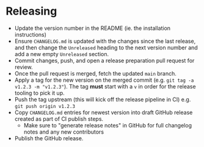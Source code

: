 # Releasing

- Update the version number in the README (ie. the installation instructions)
- Ensure `CHANGELOG.md` is updated with the changes since the last release, and then change the `Unreleased` heading to the next version number and add a new empty `Unreleased` section.
- Commit changes, push, and open a release preparation pull request for review.
- Once the pull request is merged, fetch the updated `main` branch.
- Apply a tag for the new version on the merged commit (e.g. `git tag -a v1.2.3 -m "v1.2.3"`). The tag **must** start with a `v` in order for the release tooling to pick it up.
- Push the tag upstream (this will kick off the release pipeline in CI) e.g. `git push origin v1.2.3`
- Copy `CHANGELOG.md` entries for newest version into draft GitHub release created as part of CI publish steps.
  - Make sure to "generate release notes" in GitHub for full changelog notes and any new contributors
- Publish the GitHub release.
